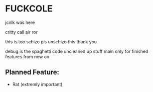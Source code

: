 # FUCKCOLE

jcnlk was here

critty call air ror

this is too schizo pls unschizo this thank you

debug is the spaghetti code uncleaned up stuff main only for finished features from now on

## Planned Feature:
- Rat (extremly important)

